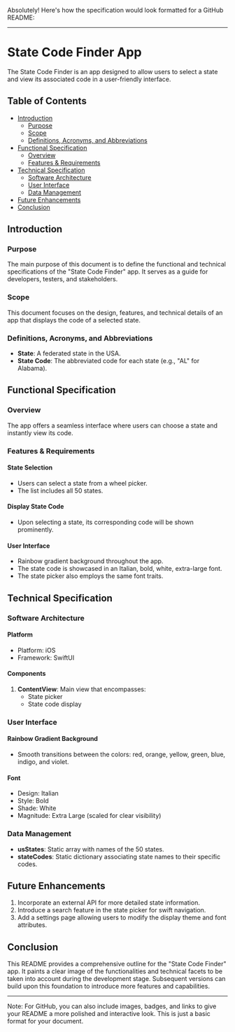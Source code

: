 Absolutely! Here's how the specification would look formatted for a GitHub README:

---

# State Code Finder App

The State Code Finder is an app designed to allow users to select a state and view its associated code in a user-friendly interface.

## Table of Contents

- [Introduction](#introduction)
  - [Purpose](#purpose)
  - [Scope](#scope)
  - [Definitions, Acronyms, and Abbreviations](#definitions-acronyms-and-abbreviations)
- [Functional Specification](#functional-specification)
  - [Overview](#overview)
  - [Features & Requirements](#features--requirements)
- [Technical Specification](#technical-specification)
  - [Software Architecture](#software-architecture)
  - [User Interface](#user-interface)
  - [Data Management](#data-management)
- [Future Enhancements](#future-enhancements)
- [Conclusion](#conclusion)

## Introduction

### Purpose

The main purpose of this document is to define the functional and technical specifications of the "State Code Finder" app. It serves as a guide for developers, testers, and stakeholders.

### Scope

This document focuses on the design, features, and technical details of an app that displays the code of a selected state.

### Definitions, Acronyms, and Abbreviations

- **State**: A federated state in the USA.
- **State Code**: The abbreviated code for each state (e.g., "AL" for Alabama).

## Functional Specification

### Overview

The app offers a seamless interface where users can choose a state and instantly view its code.

### Features & Requirements

#### State Selection

- Users can select a state from a wheel picker.
- The list includes all 50 states.

#### Display State Code

- Upon selecting a state, its corresponding code will be shown prominently.

#### User Interface

- Rainbow gradient background throughout the app.
- The state code is showcased in an Italian, bold, white, extra-large font.
- The state picker also employs the same font traits.

## Technical Specification

### Software Architecture

#### Platform

- Platform: iOS
- Framework: SwiftUI

#### Components

1. **ContentView**: Main view that encompasses:
   - State picker
   - State code display

### User Interface

#### Rainbow Gradient Background

- Smooth transitions between the colors: red, orange, yellow, green, blue, indigo, and violet.

#### Font

- Design: Italian
- Style: Bold
- Shade: White
- Magnitude: Extra Large (scaled for clear visibility)

### Data Management

- **usStates**: Static array with names of the 50 states.
- **stateCodes**: Static dictionary associating state names to their specific codes.

## Future Enhancements

1. Incorporate an external API for more detailed state information.
2. Introduce a search feature in the state picker for swift navigation.
3. Add a settings page allowing users to modify the display theme and font attributes.

## Conclusion

This README provides a comprehensive outline for the "State Code Finder" app. It paints a clear image of the functionalities and technical facets to be taken into account during the development stage. Subsequent versions can build upon this foundation to introduce more features and capabilities.

---

Note: For GitHub, you can also include images, badges, and links to give your README a more polished and interactive look. This is just a basic format for your document.
